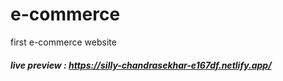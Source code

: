 # e-commerce
first e-commerce website

##### live preview : https://silly-chandrasekhar-e167df.netlify.app/
